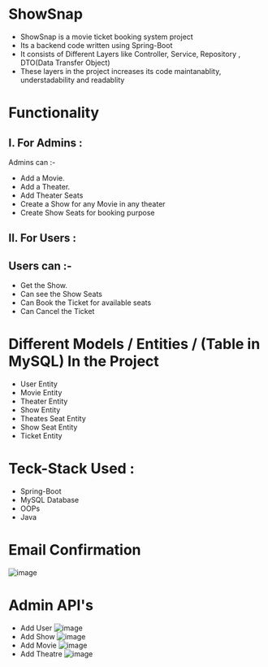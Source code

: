 
# ShowSnap

* ShowSnap is a movie ticket booking system project
* Its a backend code written using Spring-Boot
* It consists of Different Layers like Controller, Service, Repository , DTO(Data Transfer Object)
* These layers in the project increases its code maintanablity, understadability and readablity

# Functionality
## I. For Admins :
 Admins can :-
 - Add a Movie.
- Add a Theater.
- Add Theater Seats
- Create a Show for any Movie in any theater
- Create Show Seats for booking purpose
## II. For Users :

## Users can :-
- Get the Show.
- Can see the Show Seats
- Can Book the Ticket for available seats
- Can Cancel the Ticket 

# Different Models / Entities / (Table in MySQL) In the Project
- User Entity
- Movie Entity
- Theater Entity
- Show Entity
- Theates Seat Entity
- Show Seat Entity
- Ticket Entity

# Teck-Stack Used :
- Spring-Boot
- MySQL Database
- OOPs
- Java

# Email Confirmation

![image](https://user-images.githubusercontent.com/98727328/223327078-c4137928-b2f3-4d24-aa99-933c1746b5c8.png)


# Admin API's
- Add User
![image](https://user-images.githubusercontent.com/98727328/223327105-8e999e60-3d65-4213-929c-46b076fab284.png)
- Add Show
![image](https://user-images.githubusercontent.com/98727328/223327113-8baf2186-4db1-44bd-8b62-dc7cee182b55.png)
- Add Movie
![image](https://user-images.githubusercontent.com/98727328/223327119-e59ed20f-27d3-4acf-8337-b176b1391e8c.png)
- Add Theatre
![image](https://user-images.githubusercontent.com/98727328/223327125-4a68bf4d-99a6-4980-b23f-36f35070280a.png)



